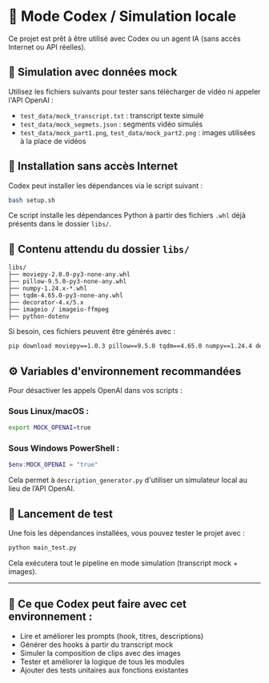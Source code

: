 # 🤖 Mode Codex / Simulation locale

Ce projet est prêt à être utilisé avec Codex ou un agent IA (sans accès Internet ou API réelles).

## 🥪 Simulation avec données mock

Utilisez les fichiers suivants pour tester sans télécharger de vidéo ni appeler l'API OpenAI :

* `test_data/mock_transcript.txt` : transcript texte simulé
* `test_data/mock_segmets.json` : segments vidéo simulés
* `test_data/mock_part1.png`, `test_data/mock_part2.png` : images utilisées à la place de vidéos

## 📆 Installation sans accès Internet

Codex peut installer les dépendances via le script suivant :

```bash
bash setup.sh
```

Ce script installe les dépendances Python à partir des fichiers `.whl` déjà présents dans le dossier `libs/`.

## 🧱 Contenu attendu du dossier `libs/`

```
libs/
├── moviepy-2.0.0-py3-none-any.whl
├── pillow-9.5.0-py3-none-any.whl
├── numpy-1.24.x-*.whl
├── tqdm-4.65.0-py3-none-any.whl
├── decorator-4.x/5.x
├── imageio / imageio-ffmpeg
├── python-dotenv
```

Si besoin, ces fichiers peuvent être générés avec :

```bash
pip download moviepy==1.0.3 pillow==9.5.0 tqdm==4.65.0 numpy==1.24.4 decorator==5.1.1 imageio==2.31.1 imageio-ffmpeg==0.4.8 python-dotenv==1.0.0 -d libs/
```

## ⚙️ Variables d'environnement recommandées

Pour désactiver les appels OpenAI dans vos scripts :

### Sous Linux/macOS :

```bash
export MOCK_OPENAI=true
```

### Sous Windows PowerShell :

```powershell
$env:MOCK_OPENAI = "true"
```

Cela permet à `description_generator.py` d'utiliser un simulateur local au lieu de l’API OpenAI.

## 🚀 Lancement de test

Une fois les dépendances installées, vous pouvez tester le projet avec :

```bash
python main_test.py
```

Cela exécutera tout le pipeline en mode simulation (transcript mock + images).

---

## 🧠 Ce que Codex peut faire avec cet environnement :

* Lire et améliorer les prompts (hook, titres, descriptions)
* Générer des hooks à partir du transcript mock
* Simuler la composition de clips avec des images
* Tester et améliorer la logique de tous les modules
* Ajouter des tests unitaires aux fonctions existantes
